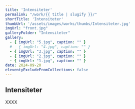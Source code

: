 ```yaml
---
title: 'Intensiteter'
permalink: "/work/{{ title | slugify }}/"
shortTitle: 'Intensiteter'
thumbUrl: '/assets/images/works/thumbs/Intensiteter.jpg'
imgUrl: "front.jpg"
galleryFolder: "Intensiteter"
gallery:
  - { imgUrl: "5.jpg", caption: "" }
  # - { imgUrl: "4.jpg", caption: "" }
  - { imgUrl: "3.jpg", caption: "" }
  - { imgUrl: "2.jpg", caption: "" }
  - { imgUrl: "1.jpg", caption: "" }
date: 2024-09-20
eleventyExcludeFromCollections: false
---
```



<div class="Txt">
  <h2>Intensiteter</h2>
  <p>XXXX</p>
</div>